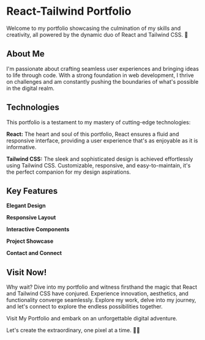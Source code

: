 # React-Tailwind Portfolio

Welcome to my portfolio showcasing the culmination of my skills and creativity, all powered by the dynamic duo of React and Tailwind CSS. 🚀

## About Me
I'm passionate about crafting seamless user experiences and bringing ideas to life through code. With a strong foundation in web development, I thrive on challenges and am constantly pushing the boundaries of what's possible in the digital realm.

## Technologies
This portfolio is a testament to my mastery of cutting-edge technologies:

**React:** The heart and soul of this portfolio, React ensures a fluid and responsive interface, providing a user experience that's as enjoyable as it is informative.

**Tailwind CSS:** The sleek and sophisticated design is achieved effortlessly using Tailwind CSS. Customizable, responsive, and easy-to-maintain, it's the perfect companion for my design aspirations.

## Key Features
**Elegant Design** 

**Responsive Layout** 

**Interactive Components** 

**Project Showcase** 

**Contact and Connect** 

## Visit Now!
Why wait? Dive into my portfolio and witness firsthand the magic that React and Tailwind CSS have conjured. Experience innovation, aesthetics, and functionality converge seamlessly. Explore my work, delve into my journey, and let's connect to explore the endless possibilities together.

Visit My Portfolio and embark on an unforgettable digital adventure.

Let's create the extraordinary, one pixel at a time. 🎨👾